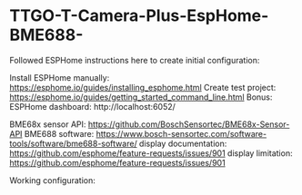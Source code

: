 # TTGO-T-Camera-Plus-EspHome-BME688-

Followed ESPHome instructions here to create initial configuration:

Install ESPHome manually: https://esphome.io/guides/installing_esphome.html
Create test project: https://esphome.io/guides/getting_started_command_line.html
Bonus: ESPHome dashboard: http://localhost:6052/

BME68x sensor API: https://github.com/BoschSensortec/BME68x-Sensor-API
BME688 software: https://www.bosch-sensortec.com/software-tools/software/bme688-software/
display documentation: https://github.com/esphome/feature-requests/issues/901
display limitation: https://github.com/esphome/feature-requests/issues/901

Working configuration: 
